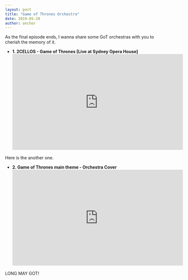 ```yaml
---
layout: post
title: "Game of Thrones Orchestra"
date: 2019-05-20
author: anchor
---
```


As the final episode ends, I wanna share some GoT orchestras with you to cherish the memory of it.

* **1. 2CELLOS - Game of Thrones [Live at Sydney Opera House]**
  <iframe width="560" height="315" src="https://www.youtube.com/embed/1yx1aV7Av2M" frameborder="0" allow="accelerometer; autoplay; encrypted-media; gyroscope; picture-in-picture" allowfullscreen></iframe>

Here is the another one.

* **2. Game of Thrones main theme - Orchestra Cover**
  <iframe width="560" height="315" src="https://www.youtube.com/embed/YFIwVtUXHDM" frameborder="0" allow="accelerometer; autoplay; encrypted-media; gyroscope; picture-in-picture" allowfullscreen></iframe>

LONG MAY GOT!
